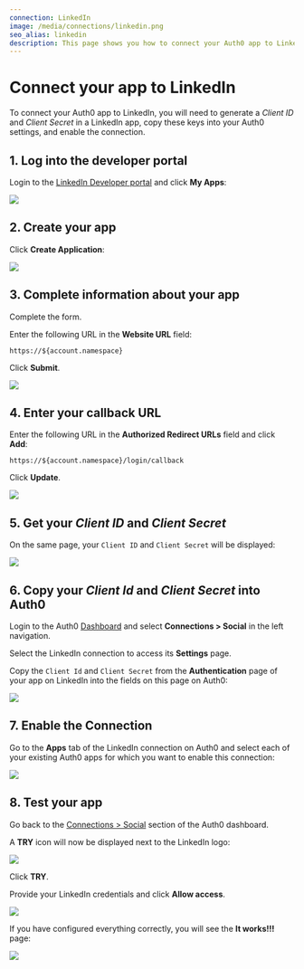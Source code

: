 ```yaml
---
connection: LinkedIn
image: /media/connections/linkedin.png
seo_alias: linkedin
description: This page shows you how to connect your Auth0 app to LinkedIn. You will need to generate keys, copy these into your Auth0 settings, and enable the connection.
---
```


# Connect your app to LinkedIn

To connect your Auth0 app to LinkedIn, you will need to generate a *Client ID* and *Client Secret* in a LinkedIn app, copy these keys into your Auth0 settings, and enable the connection.

## 1. Log into the developer portal

Login to the [LinkedIn Developer portal](http://developer.linkedin.com/) and click **My Apps**:

![](/media/articles/connections/social/linkedin/linkedin-devportal-1.png)

## 2. Create your app

Click **Create Application**:

![](/media/articles/connections/social/linkedin/linkedin-devportal-2.png)

## 3. Complete information about your app

Complete the form.

Enter the following URL in the **Website URL** field:

`https://${account.namespace}`

Click **Submit**.

![](/media/articles/connections/social/linkedin/linkedin-devportal-3.png)

## 4. Enter your callback URL

Enter the following URL in the **Authorized Redirect URLs** field and click **Add**:

`https://${account.namespace}/login/callback`

Click **Update**.

![](/media/articles/connections/social/linkedin/linkedin-devportal-4.png)

## 5. Get your *Client ID* and *Client Secret*

On the same page, your `Client ID` and `Client Secret` will be displayed:

![](/media/articles/connections/social/linkedin/linkedin-devportal-5.png)

## 6. Copy your *Client Id* and *Client Secret* into Auth0

Login to the Auth0 [Dashboard](${uiURL}) and select **Connections > Social** in the left navigation.

Select the LinkedIn connection to access its **Settings** page.

Copy the `Client Id` and `Client Secret` from the **Authentication** page of your app on LinkedIn into the fields on this page on Auth0:

![](/media/articles/connections/social/linkedin/linkedin-devportal-6.png)

## 7. Enable the Connection

Go to the **Apps** tab of the LinkedIn connection on Auth0 and select each of your existing Auth0 apps for which you want to enable this connection:

![](/media/articles/connections/social/linkedin/linkedin-devportal-7.png)

## 8. Test your app

Go back to the [Connections > Social](${uiURL}/#/conncetions/social) section of the Auth0 dashboard.

A **TRY** icon will now be displayed next to the LinkedIn logo:

![](/media/articles/connections/social/linkedin/linkedin-devportal-8.png)

Click **TRY**.

Provide your LinkedIn credentials and click **Allow access**.

![](/media/articles/connections/social/linkedin/linkedin-devportal-8a.png)

If you have configured everything correctly, you will see the **It works!!!** page:

![](/media/articles/connections/social/linkedin/linkedin-devportal-8b.png)

